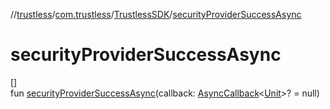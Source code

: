 //[trustless](../../../index.md)/[com.trustless](../index.md)/[TrustlessSDK](index.md)/[securityProviderSuccessAsync](security-provider-success-async.md)

# securityProviderSuccessAsync

[]\
fun [securityProviderSuccessAsync](security-provider-success-async.md)(callback: [AsyncCallback](../../com.trustless.utils/-async-callback/index.md)&lt;[Unit](https://kotlinlang.org/api/latest/jvm/stdlib/kotlin/-unit/index.html)&gt;? = null)
